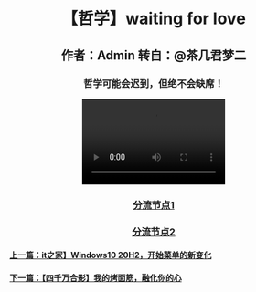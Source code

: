 <html>
<head>
</head>
<body>
      <div style="width:100%;margin:0 auto">
          <p><h1><center>【哲学】waiting for love</center></h1></p> 
             <p><h2><center>作者：Admin 转自：@茶几君梦二</center></h2></p> 
                <p><h3><center>哲学可能会迟到，但绝不会缺席！</center></h3></p> 
                     <center><video src="w.mp4"controls width="250" height="150"></video></center>
        <p><h3><center><a href="w.mp4">分流节点1</a></center></h3></p>
        <p><h3><center><a href="https://www.bilibili.com/video/BV1qp411d7C7">分流节点2</a></center></h3></p>
        <p><h4><a href="3.html">上一篇：it之家】Windows10 20H2，开始菜单的新变化</a></H4></p>
        <p><h4><a href="5.html">下一篇：【四千万合影】我的烤面筋，融化你的心</a></H4></p>
    </div>
 </body>
</html>
